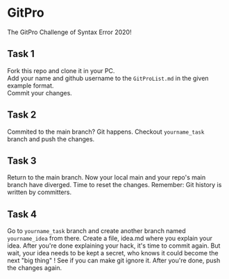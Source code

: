 # GitPro
The GitPro Challenge of Syntax Error 2020!

## Task 1
Fork this repo and clone it in your PC.  
Add your name and github username to the `GitProList.md` in the given example format.  
Commit your changes.

## Task 2
Commited to the main branch? Git happens.
Checkout `yourname_task` branch and push the changes.

## Task 3
Return to the main branch. Now your local main and your repo's main branch have diverged.
Time to reset the changes.
Remember: Git history is written by committers. 

## Task 4
Go to `yourname_task` branch and create another branch named `yourname_idea` from there.
Create a file, idea.md where you explain your idea. After you're done explaining your hack, it's time to commit again. But wait, your idea needs to be kept a secret, who knows it could become the next "big thing" ! See if you can make git ignore it. After you're done, push the changes again.
